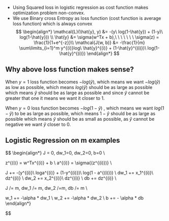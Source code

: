 - Using Squared loss in logistic regression as cost function makes optimization problem non-convex.
- We use Binary cross Entropy as loss function (cost function is average loss function) which is always convex
$$
\begin{align*}
\mathcal{L}(\hat{y}, y) &= -(y\ log(1-\hat{y}) + (1-y)\ log(1-\hat{y})) \\
\hat{y} &= \sigma(w^Tx + b),\ \ \ \ \ \ \ \sigma(z) = \frac{1}{1+e^{-z}}\\
\mathcal{J(w, b)} &= -\frac{1}{m} \sum\limits_{i=1}^m y^{(i)}log\ \hat{y}^{(i)} + (1-\hat{y}^{(i)})\ log(1-\hat{y}^{(i)})
\end{align*}
$$
## Why above loss function makes sense?

When $y=1$ loss function becomes $-log(\hat{y})$, which means we want   $-log(\hat{y})$ as low as possible, which means $log(\hat{y})$ should be as large as possible which means $\hat{y}$ should be as large as possible and since $\hat{y}$ cannot be greater that one it means we want it closer to 1.

When $y=0$ loss function becomes $-log(1-\hat{y})$ , which means we want $log(1-\hat{y})$ to be as large as possible, which means $1-\hat{y}$ should be as large as possible which means $\hat{y}$ should be as small as possible, as $\hat{y}$ cannot be negative we want $\hat{y}$ closer to $0$.

## Logistic Regression on m examples

$$
\begin{align*}
J = 0, dw_1=0, dw_2=0, b=0 \\

z^{(i)} = w^Tx^{(i)} + b \\
a^{(i)} = \sigma{(z^{(i)})} \\

J += -(y^{(i)}\ loga^{(i)} + (1-y^{(i)})\ log(1 - a^{(i)})) \\
dw_1 += x_1^{(i)}\ dz^{(i)} \\
dw_2 += x_2^{(i)}\ dz^{(i)} \\
db += dz^{(i)} \\

J /= m, dw_1 /= m, dw_2 /=m, db /= m \\

w_1 += -\alpha * dw_1 \\
w_2 += -\alpha * dw_2 \\
b += - \alpha * db
\end{align*}

$$
